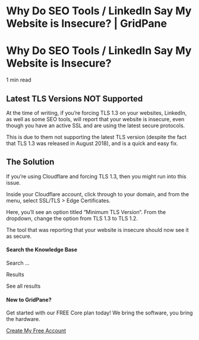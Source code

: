 # Why Do SEO Tools / LinkedIn Say My Website is Insecure? | GridPane

# Why Do SEO Tools / LinkedIn Say My Website is Insecure?

 

1 min read 

## Latest TLS Versions NOT Supported

At the time of writing, if you’re forcing TLS 1.3 on your websites, LinkedIn, as well as some SEO tools, will report that your website is insecure, even though you have an active SSL and are using the latest secure protocols.

This is due to them not supporting the latest TLS version (despite the fact that TLS 1.3 was released in August 2018), and is a quick and easy fix.

## The Solution

If you’re using Cloudflare and forcing TLS 1.3, then you might run into this issue.

Inside your Cloudflare account, click through to your domain, and from the menu, select SSL/TLS > Edge Certificates.

Here, you’ll see an option titled “Minimum TLS Version“. From the dropdown, change the option from TLS 1.3 to TLS 1.2.

The tool that was reporting that your website is insecure should now see it as secure.

 

 

#### Search the Knowledge Base

Search ...

 Results

See all results

#### New to GridPane?

Get started with our FREE Core plan today! We bring the software, you bring the hardware.

[Create My Free Account](https://gridpane.com/checkout/?plan=core)


